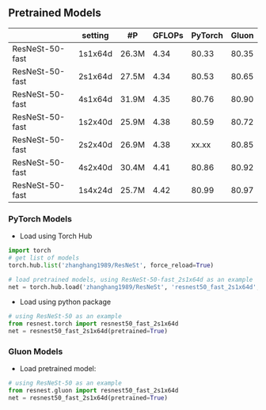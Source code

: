 ## Pretrained Models

|                 | setting | #P    | GFLOPs | PyTorch | Gluon |
|-----------------|---------|-------|--------|---------|-------|
| ResNeSt-50-fast | 1s1x64d | 26.3M | 4.34   | 80.33   | 80.35 |
| ResNeSt-50-fast | 2s1x64d | 27.5M | 4.34   | 80.53   | 80.65 |
| ResNeSt-50-fast | 4s1x64d | 31.9M | 4.35   | 80.76   | 80.90 |
| ResNeSt-50-fast | 1s2x40d | 25.9M | 4.38   | 80.59   | 80.72 |
| ResNeSt-50-fast | 2s2x40d | 26.9M | 4.38   | xx.xx   | 80.85 |
| ResNeSt-50-fast | 4s2x40d | 30.4M | 4.41   | 80.86   | 80.92 |
| ResNeSt-50-fast | 1s4x24d | 25.7M | 4.42   | 80.99   | 80.97 |

### PyTorch Models

- Load using Torch Hub

```python
import torch
# get list of models
torch.hub.list('zhanghang1989/ResNeSt', force_reload=True)

# load pretrained models, using ResNeSt-50-fast_2s1x64d as an example
net = torch.hub.load('zhanghang1989/ResNeSt', 'resnest50_fast_2s1x64d', pretrained=True)
```


- Load using python package

```python
# using ResNeSt-50 as an example
from resnest.torch import resnest50_fast_2s1x64d
net = resnest50_fast_2s1x64d(pretrained=True)
```


### Gluon Models

- Load pretrained model:

```python
# using ResNeSt-50 as an example
from resnest.gluon import resnest50_fast_2s1x64d
net = resnest50_fast_2s1x64d(pretrained=True)
```

